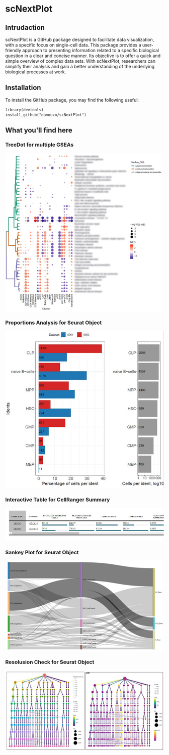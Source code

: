 # scNextPlot

## Intrudaction

scNextPlot is a GitHub package designed to facilitate data visualization, with a specific focus on single-cell data. This package provides a user-friendly approach to presenting information related to a specific biological question in a clear and concise manner. Its objective is to offer a quick and simple overview of complex data sets. With scNextPlot, researchers can simplify their analysis and gain a better understanding of the underlying biological processes at work.

## Installation

To install the GitHub package, you may find the following useful:

    library(devtools)
    install_github("damouzo/scNextPlot")

## What you'll find here

### TreeDot for multiple GSEAs

![My Image](plots/TreeDot2.JPG)

### Proportions Analysis for Seurat Object

![My Image](plots/Proportions.JPG)

### Interactive Table for CellRanger Summary

![My Image](plots/SummaryCellRanger.JPG)

### Sankey Plot for Seurat Object

![My Image](plots/Sankey.JPG)

### Resolusion Check for Seurat Object

![My Image](plots/allres2.JPG)
